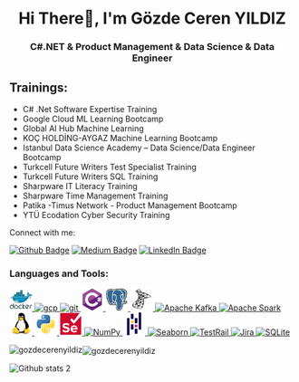 
<h1 align="center">Hi There👋, I'm Gözde Ceren YILDIZ 
<h3 align="center">C#.NET & Product Management & Data Science & Data Engineer</h3>


## Trainings:
- C# .Net Software Expertise Training 
- Google Cloud ML Learning Bootcamp
- Global AI Hub Machine Learning
- KOÇ HOLDİNG-AYGAZ Machine Learning Bootcamp 
- Istanbul Data Science Academy – Data Science/Data Engineer Bootcamp 
- Turkcell Future Writers Test Specialist Training 
- Turkcell Future Writers SQL Training
- Sharpware IT Literacy Training 
- Sharpware Time Management Training
- Patika -Timus Network - Product Management Bootcamp
- YTÜ Ecodation Cyber Security Training 
<!--
**gozdecerenyildiz/gozdecerenyildiz** is a ✨ _special_ ✨ repository because its `README.md` (this file) appears on your GitHub profile.

Here are some ideas to get you started:

- 🔭 I’m currently working on ...
- 🌱 I’m currently learning ...
- 👯 I’m looking to collaborate on ...
- 🤔 I’m looking for help with ...
- 💬 Ask me about ...
- 📫 How to reach me: ...
- 😄 Pronouns: ...
- ⚡ Fun fact: ...
-->

Connect with me:

[![Github Badge](https://img.shields.io/badge/-Github-000?style=quare&labelColor=000&logo=Github&logoColor=white&link=https://github.com/gozdecerenyildiz)](https://github.com/gozdecerenyildiz) 
[![Medium Badge](https://img.shields.io/badge/-Medium-757575?style=flat-quare&labelColor=757575&logo=Medium&logoColor=white&link=https://medium.com/@gozdecerenyildiz)](https://medium.com/@gozdecerenyildiz) 
[![LinkedIn Badge](https://img.shields.io/badge/-LinkedIn-0077B5?style=flat-square&labelColor=0077B5&logo=LinkedIn&logoColor=white&link=www.linkedin.com/in/gözde-ceren-yıldız
)](www.linkedin.com/in/gözde-ceren-yıldız)


<h3 align="left">Languages and Tools:</h3>
<p align="left">
  <!-- Docker -->
  <a href="https://www.docker.com/" target="_blank" rel="noreferrer">
    <img src="https://raw.githubusercontent.com/devicons/devicon/master/icons/docker/docker-original-wordmark.svg" alt="docker" width="40" height="40"/>
  </a>
  <!-- Google Cloud Platform (GCP) -->
  <a href="https://cloud.google.com" target="_blank" rel="noreferrer">
    <img src="https://www.vectorlogo.zone/logos/google_cloud/google_cloud-icon.svg" alt="gcp" width="40" height="40"/>
  </a>
  <!-- Git -->
  <a href="https://git-scm.com/" target="_blank" rel="noreferrer">
    <img src="https://www.vectorlogo.zone/logos/git-scm/git-scm-icon.svg" alt="git" width="40" height="40"/>
  </a>
  <!-- C# -->
  <a href="https://docs.microsoft.com/en-us/dotnet/csharp/" target="_blank" rel="noreferrer">
    <img src="https://raw.githubusercontent.com/devicons/devicon/master/icons/csharp/csharp-original.svg" alt="C#" width="40" height="40"/>
  </a>
  <!-- PostgreSQL -->
  <a href="https://www.postgresql.org/" target="_blank" rel="noreferrer">
    <img src="https://raw.githubusercontent.com/devicons/devicon/master/icons/postgresql/postgresql-original.svg" alt="PostgreSQL" width="40" height="40"/>
  </a>
  <!-- Microsoft SQL Server (MSSQL) -->
  <a href="https://www.microsoft.com/en-us/sql-server" target="_blank" rel="noreferrer">
    <img src="https://raw.githubusercontent.com/devicons/devicon/master/icons/microsoftsqlserver/microsoftsqlserver-plain.svg" alt="MSSQL" width="40" height="40"/>
  </a>
  <!-- Apache Kafka -->
  <a href="https://kafka.apache.org/" target="_blank" rel="noreferrer">
    <img src="https://www.vectorlogo.zone/logos/apache_kafka/apache_kafka-icon.svg" alt="Apache Kafka" width="40" height="40"/>
  </a>
  <!-- Apache Spark -->
  <a href="https://spark.apache.org/" target="_blank" rel="noreferrer">
    <img src="https://www.vectorlogo.zone/logos/apache_spark/apache_spark-icon.svg" alt="Apache Spark" width="40" height="40"/>
  </a>
  <!-- Linux -->
  <a href="https://www.linux.org/" target="_blank" rel="noreferrer">
    <img src="https://raw.githubusercontent.com/devicons/devicon/master/icons/linux/linux-original.svg" alt="Linux" width="40" height="40"/>
  </a>
  <!-- Python -->
  <a href="https://www.python.org/" target="_blank" rel="noreferrer">
    <img src="https://raw.githubusercontent.com/devicons/devicon/master/icons/python/python-original.svg" alt="Python" width="40" height="40"/>
  </a>
  <!-- Selenium -->
  <a href="https://www.selenium.dev/" target="_blank" rel="noreferrer">
    <img src="https://raw.githubusercontent.com/devicons/devicon/master/icons/selenium/selenium-original.svg" alt="Selenium" width="40" height="40"/>
  </a>
  <!-- NumPy -->
  <a href="https://numpy.org/" target="_blank" rel="noreferrer">
    <img src="https://www.vectorlogo.zone/logos/numpy/numpy-icon.svg" alt="NumPy" width="40" height="40"/>
  </a>
  <!-- Pandas -->
<a href="https://pandas.pydata.org/" target="_blank" rel="noreferrer"> <img src="https://raw.githubusercontent.com/devicons/devicon/2ae2a900d2f041da66e950e4d48052658d850630/icons/pandas/pandas-original.svg" alt="pandas" width="40" height="40"/> </a>
    <!-- Seaborn -->
  <a href="https://seaborn.pydata.org/" target="_blank" rel="noreferrer">
    <img src="https://seaborn.pydata.org/_images/logo-wide-lightbg.svg" alt="Seaborn" width="40" height="40"/>
  </a>
  <!-- TestRail -->
  <a href="/" target="_blank" rel="noreferrer">
    <img src="https://www.testrail.com/wp-content/uploads/2022/12/TestRail_Logo_Main_01.svg" alt="TestRail" width="40" height="40"/>
  </a>
 <!-- Jira -->
  <a href="https://www.atlassian.com/software/jira" target="_blank" rel="noreferrer">
    <img src="https://wac-cdn.atlassian.com/assets/img/favicons/atlassian/favicon.png" alt="Jira" width="40" height="40"/>
  </a>
  <!-- SQLite -->
  <a href="https://www.sqlite.org/" target="_blank" rel="noreferrer">
    <img src="https://www.vectorlogo.zone/logos/sqlite/sqlite-icon.svg" alt="SQLite" width="40" height="40"/>
  </a>
</p>

<p><img align="left" src="https://github-readme-stats.vercel.app/api/top-langs?username=gozdecerenyildiz&show_icons=true&locale=en&layout=compact" alt="gozdecerenyildiz" /></p>
<p><img align="center" src="https://github-readme-streak-stats.herokuapp.com/?user=gozdecerenyildiz&" alt="gozdecerenyildiz" /></p>


![Github stats 2](https://github-readme-stats.vercel.app/api?username=gozdecerenyildiz&show_icons=true&theme=radical)
